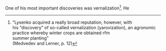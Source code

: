 One of his most important discoveries was vernalization[^1]. He 

[^1]:“Lysenko acquired a really broad reputation, however, with  
his “discovery” of so-called vernalization (yarovization), an 
agronomic practice whereby winter crops are obtained rfm  
summer planting”  
(Medvedev and Lerner, p. 12)
